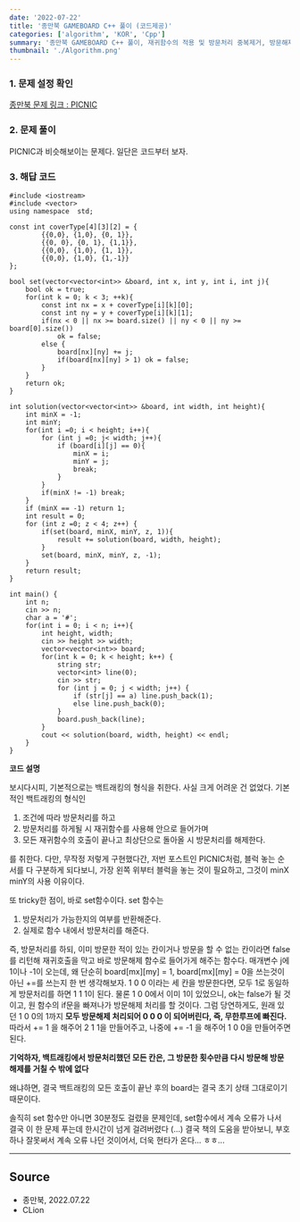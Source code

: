 ```yaml
---
date: '2022-07-22'
title: '종만북 GAMEBOARD C++ 풀이 (코드제공)'
categories: ['algorithm', 'KOR', 'Cpp']
summary: '종만북 GAMEBOARD C++ 풀이, 재귀함수의 적용 및 방문처리 중복제거, 방문해제 함수 (set) 활용'
thumbnail: './Algorithm.png'
---
```


### 1. 문제 설정 확인
[종만북 문제 링크 : PICNIC](<https://algospot.com/judge/problem/read/BOGGLE>)


### 2. 문제 풀이

PICNIC과 비슷해보이는 문제다. 일단은 코드부터 보자.

### 3. 해답 코드

```
#include <iostream>
#include <vector>
using namespace  std;

const int coverType[4][3][2] = {
        {{0,0}, {1,0}, {0, 1}},
        {{0, 0}, {0, 1}, {1,1}},
        {{0,0}, {1,0}, {1, 1}},
        {{0,0}, {1,0}, {1,-1}}
};

bool set(vector<vector<int>> &board, int x, int y, int i, int j){
    bool ok = true;
    for(int k = 0; k < 3; ++k){
        const int nx = x + coverType[i][k][0];
        const int ny = y + coverType[i][k][1];
        if(nx < 0 || nx >= board.size() || ny < 0 || ny >= board[0].size())
            ok = false;
        else {
            board[nx][ny] += j;
            if(board[nx][ny] > 1) ok = false;
        }
    }
    return ok;
}

int solution(vector<vector<int>> &board, int width, int height){
    int minX = -1;
    int minY;
    for(int i =0; i < height; i++){
        for (int j =0; j< width; j++){
            if (board[i][j] == 0){
                minX = i;
                minY = j;
                break;
            }
        }
        if(minX != -1) break;
    }
    if (minX == -1) return 1;
    int result = 0;
    for (int z =0; z < 4; z++) {
        if(set(board, minX, minY, z, 1)){
            result += solution(board, width, height);
        }
        set(board, minX, minY, z, -1);
    }
    return result;
}

int main() {
    int n;
    cin >> n;
    char a = '#';
    for(int i = 0; i < n; i++){
        int height, width;
        cin >> height >> width;
        vector<vector<int>> board;
        for(int k = 0; k < height; k++) {
            string str;
            vector<int> line(0);
            cin >> str;
            for (int j = 0; j < width; j++) {
                if (str[j] == a) line.push_back(1);
                else line.push_back(0);
            }
            board.push_back(line);
        }
        cout << solution(board, width, height) << endl;
    }
}
```

**코드 설명**

보시다시피, 기본적으로는 백트래킹의 형식을 취한다. 사실 크게 어려운 건 없었다. 기본적인 백트래킹의 형식인

1. 조건에 따라 방문처리를 하고
2. 방문처리를 하게될 시 재귀함수를 사용해 안으로 들어가며
3. 모든 재귀함수의 호출이 끝나고 최상단으로 돌아올 시 방문처리를 해제한다.

를 취한다. 다만, 무작정 저렇게 구현했다간, 저번 포스트인 PICNIC처럼, 블럭 놓는 순서를 다 구분하게 되다보니, 
가장 왼쪽 위부터 블럭을 놓는 것이 필요하고, 그것이 minX minY의 사용 이유이다.

또 tricky한 점이, 바로 set함수이다. set 함수는

1. 방문처리가 가능한지의 여부를 반환해준다.
2. 실제로 함수 내에서 방문처리를 해준다.

즉, 방문처리를 하되, 이미 방문한 적이 있는 칸이거나 방문을 할 수 없는 칸이라면 false를 리턴해 재귀호출을 막고 바로 방문해제 함수로
들어가게 해주는 함수다. 매개변수 j에 1이나 -1이 오는데, 왜 단순히 board[mx][my] = 1, board[mx][my] = 0을 쓰는것이 아닌 +=를 쓰는지 한 번 생각해보자. 1 0 0 이라는 세 칸을 방문한다면, 모두 1로 동일하게 방문처리를 하면
1 1 1이 된다. 물론 1 0 0에서 이미 1이 있었으니, ok는 false가 될 것이고, 원 함수의 if문을 빠져나가 방문해제 처리를 할 것이다.
그럼 당연하게도, 원래 있던 1 0 0의 1까지 **모두 방문해제 처리되어 0 0 0 이 되어버린다, 즉, 무한루프에 빠진다.**
따라서 += 1 을 해주어 2 1 1을 만들어주고, 나중에 += -1 을 해주어 1 0 0을 만들어주면 된다.

**기억하자, 백트래킹에서 방문처리했던 모든 칸은, 그 방문한 횟수만큼 다시 방문해 방문해제를 거칠 수 밖에 없다**

왜냐하면, 결국 백트래킹의 모든 호출이 끝난 후의 board는 결국 초기 상태 그대로이기 때문이다.

솔직히 set 함수만 아니면 30분정도 걸렸을 문제인데, set함수에서 계속 오류가 나서 결국 이 한 문제 푸는데 한시간이 넘게 걸려버렸다 (...)
결국 책의 도움을 받아보니, 부호 하나 잘못써서 계속 오류 나던 것이어서, 더욱 현타가 온다... ㅎㅎ...

---

## Source

- 종만북, 2022.07.22
- CLion